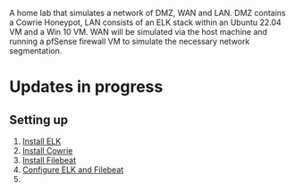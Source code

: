 A home lab that simulates a network of DMZ, WAN and LAN. DMZ contains a Cowrie Honeypot, LAN consists of an ELK stack within an Ubuntu 22.04 VM and a Win 10 VM. WAN will be simulated via the host machine and running a pfSense firewall VM to simulate the necessary network segmentation.

# Updates in progress

## Setting up

1. [Install ELK](/Install-ELK.md)
2. [Install Cowrie](https://docs.cowrie.org/en/latest/INSTALL.html)
3. [Install Filebeat](/Install-Filebeat.md)
4. [Configure ELK and Filebeat](/Config-ELK-Filebeat.md)
5. 

